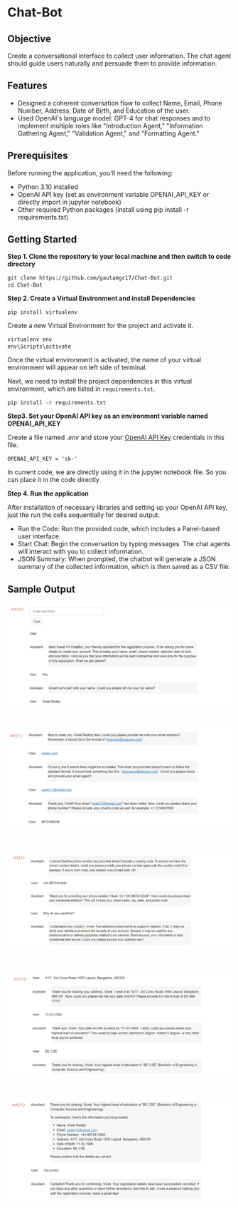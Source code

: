 # Chat-Bot

## Objective
Create a conversational interface to collect user information. The chat agent should guide users naturally and persuade them to provide information.

## Features
- Designed a coherent conversation flow to collect Name, Email, Phone Number, Address, Date of Birth, and Education of the user.
- Used OpenAI's language model: GPT-4 for chat responses and to implement multiple roles like "Introduction Agent," "Information Gathering Agent," "Validation Agent," and "Formatting Agent."

## Prerequisites
Before running the application, you'll need the following:

- Python 3.10 installed
- OpenAI API key (set as environment variable OPENAI_API_KEY or directly import in jupyter notebook)
- Other required Python packages (install using pip install -r requirements.txt)


## Getting Started

**Step 1. Clone the repository to your local machine and then switch to code directory**

```
git clone https://github.com/gautamgc17/Chat-Bot.git 
cd Chat-Bot
```

**Step 2. Create a Virtual Environment and install Dependencies**

```
pip install virtualenv
```

Create a new Virtual Environment for the project and activate it.

```
virtualenv env
env\Scripts\activate
```
Once the virtual environment is activated, the name of your virtual environment will appear on left side of terminal.

Next, we need to install the project dependencies in this virtual environment, which are listed in `requirements.txt`.

```
pip install -r requirements.txt
```

**Step3. Set your OpenAI API key as an environment variable named OPENAI_API_KEY**

Create a file named _.env_ and store your [OpenAI API Key](https://platform.openai.com/account/api-keys) credentials in this file.

```
OPENAI_API_KEY = 'sk-'
```
In current code, we are directly using it in the jupyter notebook file. So you can place it in the code directly.


**Step 4. Run the application**

After installation of necessary libraries and setting up your OpenAI API key, just the run the cells sequentially for desired output.

 - Run the Code: Run the provided code, which includes a Panel-based user interface.
 - Start Chat: Begin the conversation by typing messages. The chat agents will interact with you to collect information.
 - JSON Summary: When prompted, the chatbot will generate a JSON summary of the collected information, which is then saved as a CSV file.

## Sample Output

![1](https://github.com/gautamgc17/Chat-Bot/blob/503ed6d0e9ab6ba0e4bad013be3b3ba31e9b075c/assets/1.PNG)

<br>

![1](https://github.com/gautamgc17/Chat-Bot/blob/503ed6d0e9ab6ba0e4bad013be3b3ba31e9b075c/assets/2.PNG)

<br>

![1](https://github.com/gautamgc17/Chat-Bot/blob/503ed6d0e9ab6ba0e4bad013be3b3ba31e9b075c/assets/3.PNG)

<br>

![1](https://github.com/gautamgc17/Chat-Bot/blob/503ed6d0e9ab6ba0e4bad013be3b3ba31e9b075c/assets/4.PNG)

<br>

![1](https://github.com/gautamgc17/Chat-Bot/blob/503ed6d0e9ab6ba0e4bad013be3b3ba31e9b075c/assets/5.PNG)


